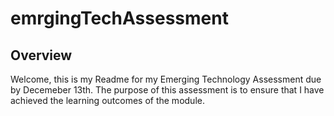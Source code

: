 # emrgingTechAssessment

## Overview

Welcome, this is my Readme for my Emerging Technology Assessment due by Decemeber 13th. The purpose of this assessment is to ensure that I have achieved the learning outcomes of the module.